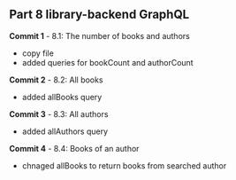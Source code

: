 ## Part 8 library-backend GraphQL

**Commit 1** - 8.1: The number of books and authors
- copy file
- added queries for bookCount and authorCount

**Commit 2** - 8.2: All books
- added allBooks query

**Commit 3** - 8.3: All authors
- added allAuthors query

**Commit 4** - 8.4: Books of an author
- chnaged allBooks to return books from searched author




  
   